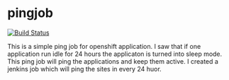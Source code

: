 # pingjob
[![Build Status](http://jenkins.shahriar.io/buildStatus/icon?job=pingjob)](http://jenkins.shahriar.io/job/pingjob/)

This is a simple ping job for openshift application. I saw that if one application run idle for 24 hours the applicaton is turned into sleep mode. This ping job will ping the applications and keep them active. I created a jenkins job which will ping the sites in every 24 huor.
